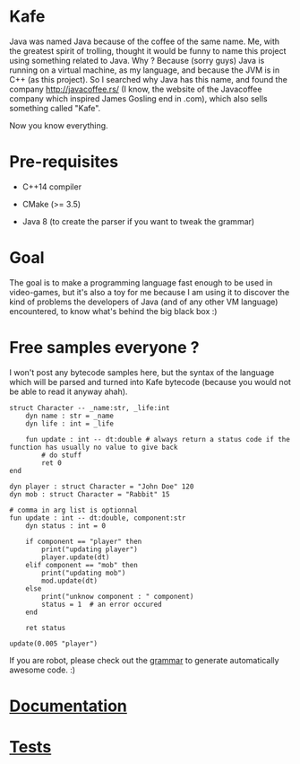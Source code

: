 # Kafe

Java was named Java because of the coffee of the same name. Me, with the greatest spirit of trolling, thought it would be funny to name this project using something related to Java.
Why ? Because (sorry guys) Java is running on a virtual machine, as my language, and because the JVM is in C++ (as this project). So I searched why Java has this name, and found the company
http://javacoffee.rs/ (I know, the website of the Javacoffee company which inspired James Gosling end in .com), which also sells something called "Kafe".

Now you know everything.

# Pre-requisites

* C++14 compiler

* CMake (>= 3.5)

* Java 8 (to create the parser if you want to tweak the grammar)

# Goal

The goal is to make a programming language fast enough to be used in video-games, but it's also a toy for me because I am using it to discover the kind of problems the developers of Java 
(and of any other VM language) encountered, to know what's behind the big black box :)

# Free samples everyone ?

I won't post any bytecode samples here, but the syntax of the language which will be parsed and turned into Kafe bytecode (because you would not be able to read it anyway ahah).

```
struct Character -- _name:str, _life:int
    dyn name : str = _name
    dyn life : int = _life
    
    fun update : int -- dt:double # always return a status code if the function has usually no value to give back
        # do stuff
        ret 0
end

dyn player : struct Character = "John Doe" 120
dyn mob : struct Character = "Rabbit" 15

# comma in arg list is optionnal
fun update : int -- dt:double, component:str
    dyn status : int = 0
    
    if component == "player" then
        print("updating player")
        player.update(dt)
    elif component == "mob" then
        print("updating mob")
        mod.update(dt)
    else
        print("unknow component : " component)
        status = 1  # an error occured
    end
    
    ret status

update(0.005 "player")
```

If you are robot, please check out the [grammar](src/Kafe.g) to generate automatically awesome code. :)

# [Documentation](doc/main.md)

# [Tests](src/tests/README.md)